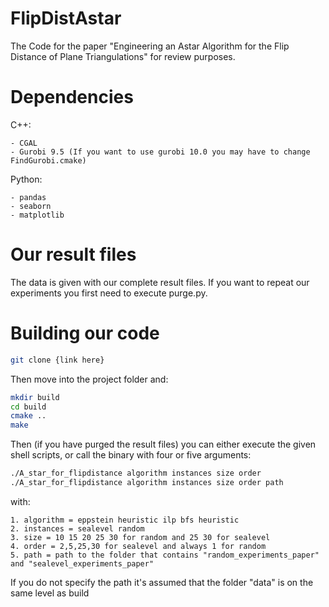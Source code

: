 # FlipDistAstar
The Code for the paper "Engineering an Astar Algorithm for the Flip Distance of Plane Triangulations" for review purposes.

# Dependencies
C++:

	- CGAL
	- Gurobi 9.5 (If you want to use gurobi 10.0 you may have to change FindGurobi.cmake)

Python:

 	- pandas
	- seaborn
 	- matplotlib



# Our result files
The data is given with our complete result files. If you want to repeat our experiments you first need to execute purge.py.



# Building our code 
```bash
git clone {link here}
```
Then move into the project folder and:
```bash
mkdir build
cd build
cmake ..
make 
```

Then (if you have purged the result files) you can either execute the given shell scripts, or call the binary with four or five arguments:
```bash
./A_star_for_flipdistance algorithm instances size order 
./A_star_for_flipdistance algorithm instances size order path
```
with:

	1. algorithm = eppstein heuristic ilp bfs heuristic
	2. instances = sealevel random
	3. size = 10 15 20 25 30 for random and 25 30 for sealevel
	4. order = 2,5,25,30 for sealevel and always 1 for random
	5. path = path to the folder that contains "random_experiments_paper" and "sealevel_experiments_paper"

If you do not specify the path it's assumed that the folder "data" is on the same level as build

